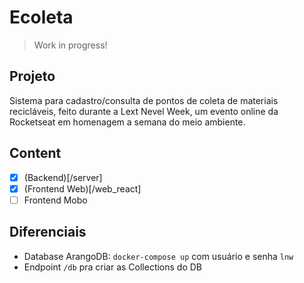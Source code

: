 # Ecoleta
> Work in progress!

## Projeto
Sistema para cadastro/consulta de pontos de coleta de materiais recicláveis,
feito durante a Lext Nevel Week, um evento online da Rocketseat em homenagem a semana do meio ambiente.

## Content
- [x] (Backend)[/server]
- [x] (Frontend Web)[/web_react]
- [ ] Frontend Mobo

## Diferenciais
- Database ArangoDB: `docker-compose up` com usuário e senha `lnw`
- Endpoint `/db` pra criar as Collections do DB
